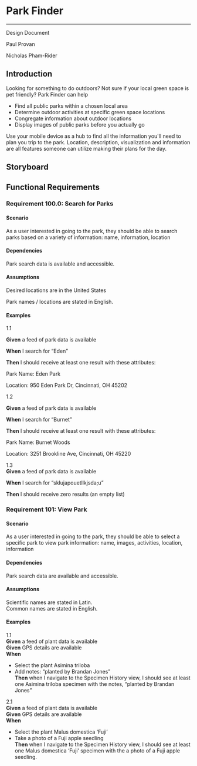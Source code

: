 # Park Finder

---

Design Document

Paul Provan

Nicholas Pham-Rider

## Introduction

Looking for something to do outdoors? Not sure if your local green space is pet friendly? Park Finder can help

- Find all public parks within a chosen local area
- Determine outdoor activities at specific green space locations
- Congregate information about outdoor locations
- Display images of public parks before you actually go

Use your mobile device as a hub to find all the information you'll need to plan you trip to the park. Location, description, visualization and information are all features someone can utilize making their plans for the day.

## Storyboard



## Functional Requirements

### Requirement 100.0: Search for Parks

#### Scenario

As a user interested in going to the park, they should be able to search parks based on a variety of information: name, information, location  

#### Dependencies

Park search data is available and accessible.  

#### Assumptions

Desired locations are in the United States 

Park names / locations are stated in English.  

#### Examples

1.1  

**Given** a feed of park data is available  

**When**  I search for “Eden”  

**Then** I should receive at least one result with these attributes:  

Park Name: Eden Park

Location: 950 Eden Park Dr, Cincinnati, OH 45202

1.2

**Given** a feed of park data is available  

**When** I search for “Burnet”  

**Then** I should receive at least one result with these attributes:   

Park Name: Burnet Woods

Location: 3251 Brookline Ave, Cincinnati, OH 45220

1.3  
**Given** a feed of park data is available  

**When** I search for “sklujapouetllkjsda;u”  

**Then** I should receive zero results (an empty list)  


### Requirement 101: View Park

#### Scenario

As a user interested in going to the park, they should be able to select a specific park to view park information: name, images, activities, location, information

#### Dependencies

Park search data are available and accessible.  

#### Assumptions  
Scientific names are stated in Latin.  
Common names are stated in English.  

#### Examples  

1.1  
**Given** a feed of plant data is available  
**Given** GPS details are available  
**When**  

-	Select the plant Asimina triloba  
-	Add notes: “planted by Brandan Jones”  
**Then**  when I navigate to the Specimen History view, I should see at least one Asimina triloba specimen with the notes, “planted by Brandan Jones”  

2.1  
**Given** a feed of plant data is available  
**Given** GPS details are available  
**When**   

-	Select the plant Malus domestica ‘Fuji’  
-	Take a photo of a Fuji apple seedling  
**Then** when I navigate to the Specimen History view, I should see at least one Malus domestica ‘Fuji’ specimen with the a photo of a Fuji apple seedling.  
